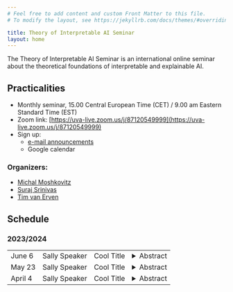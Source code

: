 ```yaml
---
# Feel free to add content and custom Front Matter to this file.
# To modify the layout, see https://jekyllrb.com/docs/themes/#overriding-theme-defaults

title: Theory of Interpretable AI Seminar
layout: home
---
```


The Theory of Interpretable AI Seminar is an international online
seminar about the theoretical foundations of interpretable and
explainable AI.

## Practicalities

* Monthly seminar, 15.00 Central European Time (CET) /
  9.00 am Eastern Standard Time (EST)
* Zoom link: [https://uva-live.zoom.us/j/87120549999](https://uva-live.zoom.us/j/87120549999)
* Sign up:
    * [e-mail announcements](https://list.uva.nl/mailman/listinfo/tiai-seminar)
    * Google calendar

### Organizers:
* [Michal Moshkovitz](https://sites.google.com/view/michal-moshkovitz/home)
* [Suraj Srinivas](https://suraj-srinivas.github.io/)
* [Tim van Erven](https://www.timvanerven.nl/)

## Schedule

### 2023/2024

<table>

<tr>
<td>June&nbsp;6</td>
<td>Sally Speaker</td>
<td>Cool Title</td>
<td>
    <details>
        <summary>Abstract</summary>
        <p>A very, very interesting talk about the nature of things</p>
    </details>
</td>
</tr>

<tr>
<td>May&nbsp;23</td>
<td>Sally Speaker</td>
<td>Cool Title</td>
<td>
    <details>
        <summary>Abstract</summary>
        <p>A very, very interesting talk about the nature of things</p>
    </details>
</td>
</tr>


<tr>
<td>April&nbsp;4</td>
<td>Sally Speaker</td>
<td>Cool Title</td>
<td>
    <details>
        <summary>Abstract</summary>
        <p>A very, very interesting talk about the nature of things</p>
    </details>
</td>
</tr>

</table>
